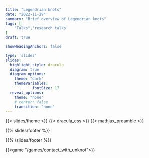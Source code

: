 ```yaml
---
title: "Legendrian knots"
date: "2022-11-29"
summary: "Brief overview of Legendrian knots"
tags: [
    "Talks",'research talks'
]
draft: true

showHeadingAnchors: false

type: 'slides'
slides:
  highlight_style: dracula
  diagram: true
  diagram_options:
    theme: "dark"
    themeVariables:
            fontSize: 17
  reveal_options:
    theme: "none"
    # center: false
    transition: "none"
---
```


{{< slides/theme >}}
{{< dracula_css >}}
{{< mathjax_preamble >}}

{{% slides/footer %}}

{{% /slides/footer %}}



<!-- # Legendrian knots -->


{{<game "/games/contact_with_unknot">}}


